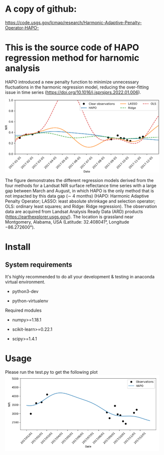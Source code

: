 # A copy of github:
https://code.usgs.gov/lcmap/research/Harmonic-Adaptive-Penalty-Operator-HAPO-

# This is the source code of HAPO regression method for harnomic analysis
HAPO introduced a new penalty function to minimize unnecessary fluctuations in the harmonic regression model, reducing the over-fitting issue in time series (https://doi.org/10.1016/j.isprsjprs.2022.01.006). 

![alt text](https://github.com/zhouqiang06/Harmonic-Adaptive-Penalty-Operator-HAPO-/blob/main/Graphical_abstract.png?raw=true)

The figure demonstrates the different regression models derived from the four methods for a Landsat NIR surface reflectance time series with a large gap between March and August, in which HAPO is the only method that is not impacted by this data gap (∼ 4 months) (HAPO: Harmonic Adaptive Penalty Operator; LASSO: least absolute shrinkage and selection operator; OLS: ordinary least squares; and Ridge: Ridge regression). The observation data are acquired from Landsat Analysis Ready Data (ARD) products (https://earthexplorer.usgs.gov/). The location is grassland near Montgomery, Alabama, USA (Latitude: 32.408041°, Longitude −86.272600°).


# Install
## System requirements
It's highly recommended to do all your development & testing in anaconda virtual environment.

* python3-dev

* python-virtualenv

Required modules

* numpy>=1.18.1

* scikit-learn>=0.22.1

* scipy>=1.4.1

# Usage

Please run the test.py to get the following plot
![alt text](https://github.com/zhouqiang06/Harmonic-Adaptive-Penalty-Operator-HAPO-/blob/main/tests/test_plot.png?raw=true)
